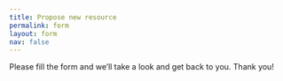 ```yaml
---
title: Propose new resource
permalink: form
layout: form
nav: false
---
```


Please fill the form and we’ll take a look and get back to you. Thank you!